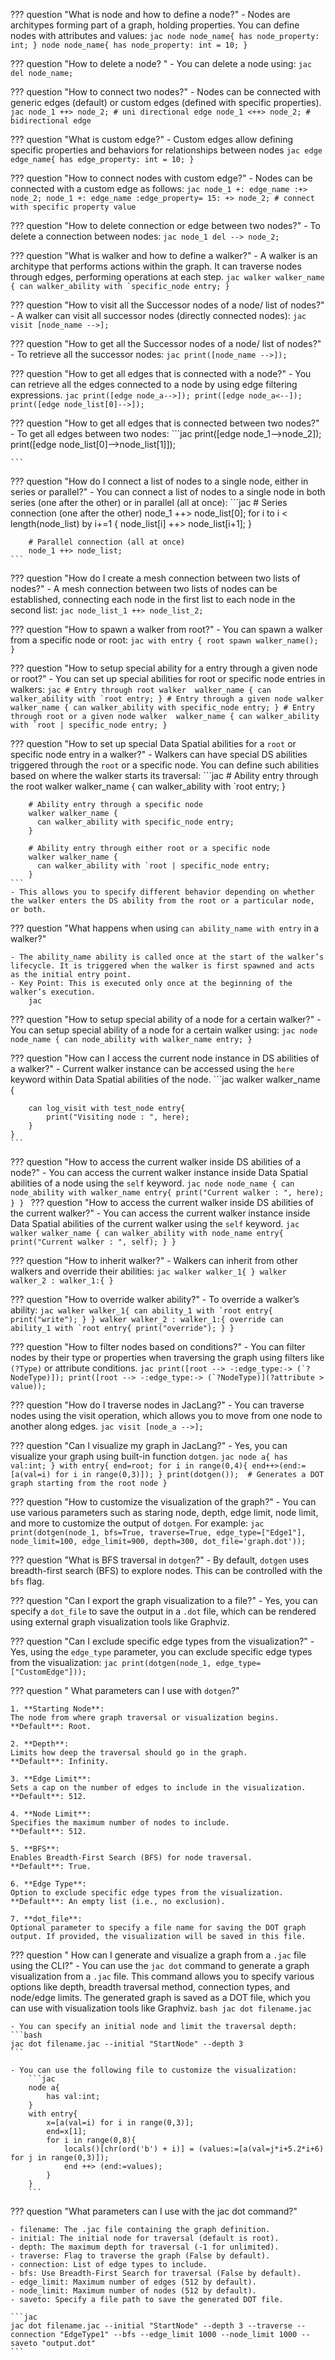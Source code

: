 <!-- <a id="define-node-question" style="display: none;"></a> -->
??? question "What is node and how to define a node?"
    - Nodes are architypes forming part of a graph, holding properties. You can define nodes with attributes and values:
    ```jac
      node node_name{
          has node_property: int;
      }
      node node_name{
          has node_property: int = 10;
      }
    ```

??? question "How to delete a node? "
    - You can delete a node using:
    ```jac
        del node_name;
    ```

??? question "How to connect two nodes?"
    - Nodes can be connected with generic edges (default) or custom edges (defined with specific properties).
    ```jac
      node_1 ++> node_2; # uni directional edge
      node_1 <++> node_2; # bidirectional edge
    ```

??? question "What is custom edge?"
    - Custom edges allow defining specific properties and behaviors for relationships between nodes
    ```jac
      edge edge_name{
          has edge_property: int = 10;
      }
    ```

??? question "How to connect nodes with custom edge?"
    - Nodes can be connected with a custom edge as follows:
    ```jac
      node_1 +: edge_name :+> node_2;
      node_1 +: edge_name :edge_property= 15: +> node_2; # connect with specific property value
    ```

??? question "How to delete connection or edge between two nodes?"
    - To delete a connection between nodes:
    ```jac
      node_1 del --> node_2;
    ```

??? question "What is walker and how to define a walker?"
    - A walker is an architype that performs actions within the graph. It can traverse nodes through edges, performing operations at each step.
    ```jac
    walker walker_name {
      can walker_ability with `specific_node entry;
    }
    ```

??? question "How to visit all the Successor nodes of a node/ list of nodes?"
    - A walker can visit all successor nodes (directly connected nodes):
      ```jac
          visit [node_name -->];
      ```

??? question "How to get all the Successor nodes of a node/ list of nodes?"
    -  To retrieve all the successor nodes:
      ```jac
          print([node_name -->]);
      ```

??? question "How to get all edges that is connected with a node?"
    - You can retrieve all the edges connected to a node by using edge filtering expressions.
    ```jac
        print([edge node_a-->]);
        print([edge node_a<--]);
        print([edge node_list[0]-->]);
    ```

??? question "How to get all edges that is connected between two nodes?"
    - To get all edges between two nodes:
    ```jac
        print([edge node_1-->node_2]);
        print([edge node_list[0]-->node_list[1]]);

    ```

??? question "How do I connect a list of nodes to a single node, either in series or parallel?"
    - You can connect a list of nodes to a single node in both series (one after the other) or in parallel (all at once):
    ```jac
        # Series connection (one after the other)
        node_1 ++> node_list[0];
        for i to i < length(node_list) by i+=1 {
            node_list[i] ++> node_list[i+1];
        }

        # Parallel connection (all at once)
        node_1 ++> node_list;
    ```

??? question "How do I create a mesh connection between two lists of nodes?"
    - A mesh connection between two lists of nodes can be established, connecting each node in the first list to each node in the second list:
    ```jac
        node_list_1 ++> node_list_2;
    ```

??? question "How to spawn a walker from root?"
    - You can spawn a walker from a specific node or root:
    ```jac
        with entry {
          root spawn walker_name();
        }
    ```

??? question "How to setup special ability for a entry through a given node or root?"
    - You can set up special abilities for root or specific node entries in walkers:
    ```jac
        # Entry through root
        walker  walker_name {
          can walker_ability with `root entry;
        }
        # Entry through a given node
        walker  walker_name {
          can walker_ability with specific_node entry;
        }
        # Entry through root or a given node
        walker  walker_name {
          can walker_ability with `root | specific_node entry;
        }
    ```

??? question "How to set up special Data Spatial abilities for a `root` or specific node entry in a walker?"
    - Walkers can have special DS abilities triggered through the `root` or a specific node. You can define such abilities based on where the walker starts its traversal:
    ```jac
        # Ability entry through the root
        walker walker_name {
          can walker_ability with `root entry;
        }

        # Ability entry through a specific node
        walker walker_name {
          can walker_ability with specific_node entry;
        }

        # Ability entry through either root or a specific node
        walker walker_name {
          can walker_ability with `root | specific_node entry;
        }
    ```
    - This allows you to specify different behavior depending on whether the walker enters the DS ability from the root or a particular node, or both.

??? question "What happens when using `can ability_name with entry` in a walker?"

    - The ability_name ability is called once at the start of the walker’s lifecycle. It is triggered when the walker is first spawned and acts as the initial entry point.
    - Key Point: This is executed only once at the beginning of the walker’s execution.
        jac

??? question "How to setup special ability of a node for a certain walker?"
    - You can setup special ability of a node for a certain walker using:
    ```jac
        node  node_name {
          can node_ability with walker_name entry;
        }
    ```

??? question "How can I access the current node instance in DS abilities of a walker?"
    - Current walker instance can be accessed using the `here` keyword within Data Spatial abilities of the node.
    ```jac
    walker walker_name {

        can log_visit with test_node entry{
            print("Visiting node : ", here);
        }
    }
    ```

??? question "How to access the current walker inside DS abilities of a node?"
    - You can access the current walker instance inside Data Spatial abilities of a node using the `self` keyword.
    ```jac
    node node_name {
        can node_ability with walker_name entry{
            print("Current walker : ", here);
        }
    }
    ```
??? question "How to access the current walker inside DS abilities of the current walker?"
    - You can access the current walker instance inside Data Spatial abilities of the current walker using the `self` keyword.
    ```jac
    walker walker_name {
        can walker_ability with node_name entry{
            print("Current walker : ", self);
        }
    }
    ```

??? question "How to inherit walker?"
    - Walkers can inherit from other walkers and override their abilities:
    ```jac
        walker walker_1{
        }
        walker walker_2 : walker_1:{
        }
    ```

??? question "How to override walker ability?"
    - To override a walker’s ability:
    ```jac
        walker walker_1{
          can ability_1 with `root entry{
              print("write");
          }
        }
        walker walker_2 : walker_1:{
          override can ability_1 with `root entry{
              print("override");
          }
        }
    ```

??? question "How to filter nodes based on conditions?"
    - You can filter nodes by their type or properties when traversing the graph using filters like `(?Type)` or attribute conditions.
    ```jac
    print([root --> -:edge_type:-> (`?NodeType)]);
    print([root --> -:edge_type:-> (`?NodeType)](?attribute > value));
    ```

??? question "How do I traverse nodes in JacLang?"
    - You can traverse nodes using the visit operation, which allows you to move from one node to another along edges.
    ```jac
    visit [node_a -->];
    ```

??? question "Can I visualize my graph in JacLang?"
    - Yes, you can visualize your graph using built-in function `dotgen`.
    ```jac
    node a{
        has val:int;
    }
    with entry{
        end=root;
        for i in range(0,4){
            end++>(end:=[a(val=i) for i in range(0,3)]);
        }
        print(dotgen());  # Generates a DOT graph starting from the root node
    }
    ```

??? question "How to customize the visualization of the graph?"
    - You can use various parameters such as staring node,  depth, edge limit, node limit, and more to customize the output of `dotgen`. For example:
    ```jac
    print(dotgen(node_1, bfs=True, traverse=True, edge_type=["Edge1"], node_limit=100, edge_limit=900, depth=300, dot_file='graph.dot'));
    ```

??? question "What is BFS traversal in `dotgen`?"
    - By default, `dotgen` uses breadth-first search (BFS) to explore nodes. This can be controlled with the `bfs` flag.

??? question "Can I export the graph visualization to a file?"
    - Yes, you can specify a `dot_file` to save the output in a `.dot` file, which can be rendered using external graph visualization tools like Graphviz.

??? question "Can I exclude specific edge types from the visualization?"
    - Yes, using the `edge_type` parameter, you can exclude specific edge types from the visualization:
    ```jac
    print(dotgen(node_1, edge_type=["CustomEdge"]));
    ```

??? question " What parameters can I use with `dotgen`?"

    1. **Starting Node**:
    The node from where graph traversal or visualization begins.
    **Default**: Root.

    2. **Depth**:
    Limits how deep the traversal should go in the graph.
    **Default**: Infinity.

    3. **Edge Limit**:
    Sets a cap on the number of edges to include in the visualization.
    **Default**: 512.

    4. **Node Limit**:
    Specifies the maximum number of nodes to include.
    **Default**: 512.

    5. **BFS**:
    Enables Breadth-First Search (BFS) for node traversal.
    **Default**: True.

    6. **Edge Type**:
    Option to exclude specific edge types from the visualization.
    **Default**: An empty list (i.e., no exclusion).

    7. **dot_file**:
    Optional parameter to specify a file name for saving the DOT graph output. If provided, the visualization will be saved in this file.

??? question " How can I generate and visualize a graph from a `.jac` file using the CLI?"
    - You can use the `jac dot` command to generate a graph visualization from a `.jac` file. This command allows you to specify various options like depth, breadth traversal method, connection types, and node/edge limits. The generated graph is saved as a DOT file, which you can use with visualization tools like Graphviz.
    ```bash
    jac dot filename.jac
    ```

    - You can specify an initial node and limit the traversal depth:
    ```bash
    jac dot filename.jac --initial "StartNode" --depth 3
    ```

    - You can use the following file to customize the visualization:
        ```jac
        node a{
            has val:int;
        }
        with entry{
            x=[a(val=i) for i in range(0,3)];
            end=x[1];
            for i in range(0,8){
                locals()[chr(ord('b') + i)] = (values:=[a(val=j*i+5.2*i+6) for j in range(0,3)]);
                end ++> (end:=values);
            }
        }
        ```

??? question "What parameters can I use with the jac dot command?"

    - filename: The .jac file containing the graph definition.
    - initial: The initial node for traversal (default is root).
    - depth: The maximum depth for traversal (-1 for unlimited).
    - traverse: Flag to traverse the graph (False by default).
    - connection: List of edge types to include.
    - bfs: Use Breadth-First Search for traversal (False by default).
    - edge_limit: Maximum number of edges (512 by default).
    - node_limit: Maximum number of nodes (512 by default).
    - saveto: Specify a file path to save the generated DOT file.

    ```jac
    jac dot filename.jac --initial "StartNode" --depth 3 --traverse --connection "EdgeType1" --bfs --edge_limit 1000 --node_limit 1000 --saveto "output.dot"
    ```
